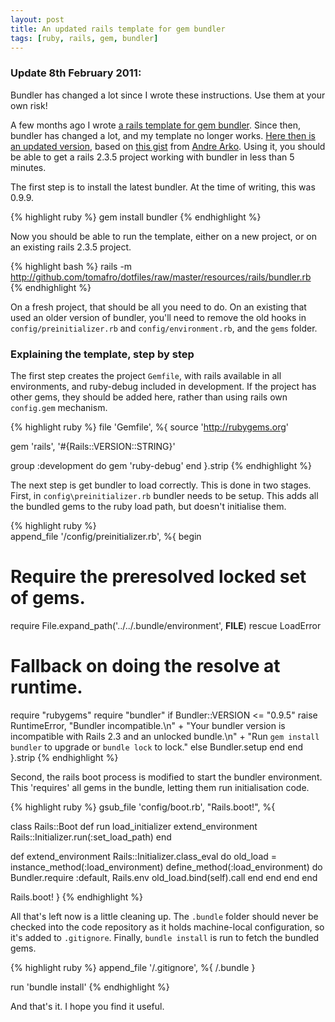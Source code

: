 ```yaml
---
layout: post
title: An updated rails template for gem bundler
tags: [ruby, rails, gem, bundler]
---
```

<div class="update">
<h3>Update 8th February 2011:</h3>
Bundler has changed a lot since I wrote these instructions.  Use them at your own risk!
</div>

A few months ago I wrote [a rails template for gem bundler](http://tomafro.net/2009/11/a-rails-template-for-gem-bundler). Since then, bundler has changed a lot, and my template no longer works. [Here then is an updated version](http://github.com/tomafro/dotfiles/raw/master/resources/rails/bundler.rb), based on [this gist](http://gist.github.com/302406) from [Andre Arko](http://arko.net/).  Using it, you should be able to get a rails 2.3.5 project working with bundler in less than 5 minutes.

The first step is to install the latest bundler.  At the time of writing, this was 0.9.9.

{% highlight ruby %}
gem install bundler
{% endhighlight %}

Now you should be able to run the template, either on a new project, or on an existing rails 2.3.5 project.

{% highlight bash %}
rails -m http://github.com/tomafro/dotfiles/raw/master/resources/rails/bundler.rb <project>
{% endhighlight %}

On a fresh project, that should be all you need to do.  On an existing that used an older version of bundler, you'll need to remove the old hooks in `config/preinitializer.rb` and `config/environment.rb`, and the `gems` folder.

<h3>Explaining the template, step by step</h3>

The first step creates the project `Gemfile`, with rails available in all environments, and ruby-debug included in development.  If the project has other gems, they should be added here, rather than using rails own `config.gem` mechanism.

{% highlight ruby %}
file 'Gemfile', %{
source 'http://rubygems.org'

gem 'rails', '#{Rails::VERSION::STRING}'

group :development do
  gem 'ruby-debug'
end
}.strip
{% endhighlight %}  

The next step is get bundler to load correctly.  This is done in two stages.  First, in `config\preinitializer.rb` bundler needs to be setup.  This adds all the bundled gems to the ruby load path, but doesn't initialise them.  

{% highlight ruby %}  
append_file '/config/preinitializer.rb', %{
begin
  # Require the preresolved locked set of gems.
  require File.expand_path('../../.bundle/environment', __FILE__)
rescue LoadError
  # Fallback on doing the resolve at runtime.
  require "rubygems"
  require "bundler"
  if Bundler::VERSION <= "0.9.5"
    raise RuntimeError, "Bundler incompatible.\n" +
      "Your bundler version is incompatible with Rails 2.3 and an unlocked bundle.\n" +
      "Run `gem install bundler` to upgrade or `bundle lock` to lock."
  else
    Bundler.setup
  end
end
}.strip
{% endhighlight %}

Second, the rails boot process is modified to start the bundler environment.  This 'requires' all gems in the bundle, letting them run initialisation code.

{% highlight ruby %}
gsub_file 'config/boot.rb', "Rails.boot!", %{
  
class Rails::Boot
 def run
   load_initializer
   extend_environment
   Rails::Initializer.run(:set_load_path)
 end

 def extend_environment
   Rails::Initializer.class_eval do
     old_load = instance_method(:load_environment)
     define_method(:load_environment) do
       Bundler.require :default, Rails.env
       old_load.bind(self).call
     end
   end
 end
end

Rails.boot!
}
{% endhighlight %}

All that's left now is a little cleaning up.  The `.bundle` folder should never be checked into the code repository as it holds machine-local configuration, so it's added to `.gitignore`.  Finally, `bundle install` is run to fetch the bundled gems.

{% highlight ruby %}
append_file '/.gitignore', %{
/.bundle
}

run 'bundle install'
{% endhighlight %}

And that's it.  I hope you find it useful.